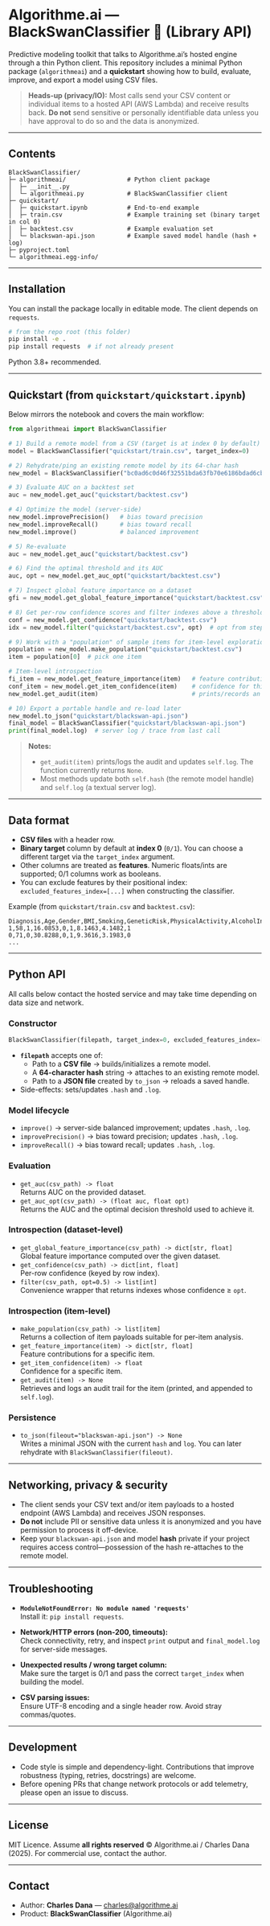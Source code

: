 # Algorithme.ai — BlackSwanClassifier 🦢 (Library API)

Predictive modeling toolkit that talks to Algorithme.ai’s hosted engine through a thin Python client. This repository includes a minimal Python package (`algorithmeai`) and a **quickstart** showing how to build, evaluate, improve, and export a model using CSV files.

> **Heads‑up (privacy/IO):** Most calls send your CSV content or individual items to a hosted API (AWS Lambda) and receive results back. **Do not** send sensitive or personally identifiable data unless you have approval to do so and the data is anonymized.

---

## Contents

```
BlackSwanClassifier/
├─ algorithmeai/                 # Python client package
│  ├─ __init__.py
│  └─ algorithmeai.py            # BlackSwanClassifier client
├─ quickstart/
│  ├─ quickstart.ipynb           # End-to-end example
│  ├─ train.csv                  # Example training set (binary target in col 0)
│  ├─ backtest.csv               # Example evaluation set
│  └─ blackswan-api.json         # Example saved model handle (hash + log)
├─ pyproject.toml
└─ algorithmeai.egg-info/
```

---

## Installation

You can install the package locally in editable mode. The client depends on `requests`.

```bash
# from the repo root (this folder)
pip install -e .
pip install requests  # if not already present
```

Python 3.8+ recommended.

---

## Quickstart (from `quickstart/quickstart.ipynb`)

Below mirrors the notebook and covers the main workflow:

```python
from algorithmeai import BlackSwanClassifier

# 1) Build a remote model from a CSV (target is at index 0 by default)
model = BlackSwanClassifier("quickstart/train.csv", target_index=0)

# 2) Rehydrate/ping an existing remote model by its 64-char hash
new_model = BlackSwanClassifier("bc0ad6c0d46f32551bda63fb70e6186bdad6cb66bd39958d40a99beee4ae5bde")

# 3) Evaluate AUC on a backtest set
auc = new_model.get_auc("quickstart/backtest.csv")

# 4) Optimize the model (server-side)
new_model.improvePrecision()   # bias toward precision
new_model.improveRecall()      # bias toward recall
new_model.improve()            # balanced improvement

# 5) Re-evaluate
auc = new_model.get_auc("quickstart/backtest.csv")

# 6) Find the optimal threshold and its AUC
auc, opt = new_model.get_auc_opt("quickstart/backtest.csv")

# 7) Inspect global feature importance on a dataset
gfi = new_model.get_global_feature_importance("quickstart/backtest.csv")

# 8) Get per-row confidence scores and filter indexes above a threshold
conf = new_model.get_confidence("quickstart/backtest.csv")
idx = new_model.filter("quickstart/backtest.csv", opt)  # opt from step 6

# 9) Work with a "population" of sample items for item-level exploration
population = new_model.make_population("quickstart/backtest.csv")
item = population[0]  # pick one item

# Item-level introspection
fi_item = new_model.get_feature_importance(item)   # feature contributions for this item
conf_item = new_model.get_item_confidence(item)    # confidence for this item
new_model.get_audit(item)                          # prints/records an audit entry (see Notes)

# 10) Export a portable handle and re-load later
new_model.to_json("quickstart/blackswan-api.json")
final_model = BlackSwanClassifier("quickstart/blackswan-api.json")
print(final_model.log)  # server log / trace from last call
```

> **Notes:**
> - `get_audit(item)` prints/logs the audit and updates `self.log`. The function currently returns `None`.
> - Most methods update both `self.hash` (the remote model handle) and `self.log` (a textual server log).

---

## Data format

- **CSV files** with a header row.
- **Binary target** column by default at **index 0** (`0/1`). You can choose a different target via the `target_index` argument.
- Other columns are treated as **features**. Numeric floats/ints are supported; 0/1 columns work as booleans.
- You can exclude features by their positional index: `excluded_features_index=[...]` when constructing the classifier.

Example (from `quickstart/train.csv` and `backtest.csv`):

```
Diagnosis,Age,Gender,BMI,Smoking,GeneticRisk,PhysicalActivity,AlcoholIntake,CancerHistory
1,58,1,16.0853,0,1,8.1463,4.1482,1
0,71,0,30.8288,0,1,9.3616,3.1983,0
...
```

---

## Python API

All calls below contact the hosted service and may take time depending on data size and network.

### Constructor
```python
BlackSwanClassifier(filepath, target_index=0, excluded_features_index=[])
```
- **`filepath`** accepts one of:
  - Path to a **CSV file** → builds/initializes a remote model.
  - A **64-character hash** string → attaches to an existing remote model.
  - Path to a **JSON file** created by `to_json` → reloads a saved handle.
- Side-effects: sets/updates `.hash` and `.log`.

### Model lifecycle
- `improve()` → server-side balanced improvement; updates `.hash`, `.log`.
- `improvePrecision()` → bias toward precision; updates `.hash`, `.log`.
- `improveRecall()` → bias toward recall; updates `.hash`, `.log`.

### Evaluation
- `get_auc(csv_path) -> float`  
  Returns AUC on the provided dataset.
- `get_auc_opt(csv_path) -> (float auc, float opt)`  
  Returns the AUC and the optimal decision threshold used to achieve it.

### Introspection (dataset-level)
- `get_global_feature_importance(csv_path) -> dict[str, float]`  
  Global feature importance computed over the given dataset.
- `get_confidence(csv_path) -> dict[int, float]`  
  Per-row confidence (keyed by row index).
- `filter(csv_path, opt=0.5) -> list[int]`  
  Convenience wrapper that returns indexes whose confidence ≥ `opt`.

### Introspection (item-level)
- `make_population(csv_path) -> list[item]`  
  Returns a collection of item payloads suitable for per-item analysis.
- `get_feature_importance(item) -> dict[str, float]`  
  Feature contributions for a specific item.
- `get_item_confidence(item) -> float`  
  Confidence for a specific item.
- `get_audit(item) -> None`  
  Retrieves and logs an audit trail for the item (printed, and appended to `self.log`).

### Persistence
- `to_json(fileout="blackswan-api.json") -> None`  
  Writes a minimal JSON with the current `hash` and `log`. You can later rehydrate with `BlackSwanClassifier(fileout)`.

---

## Networking, privacy & security

- The client sends your CSV text and/or item payloads to a hosted endpoint (AWS Lambda) and receives JSON responses.
- **Do not** include PII or sensitive data unless it is anonymized and you have permission to process it off-device.
- Keep your `blackswan-api.json` and model **hash** private if your project requires access control—possession of the hash re-attaches to the remote model.

---

## Troubleshooting

- **`ModuleNotFoundError: No module named 'requests'`**  
  Install it: `pip install requests`.

- **Network/HTTP errors (non-200, timeouts):**  
  Check connectivity, retry, and inspect `print` output and `final_model.log` for server-side messages.

- **Unexpected results / wrong target column:**  
  Make sure the target is 0/1 and pass the correct `target_index` when building the model.

- **CSV parsing issues:**  
  Ensure UTF-8 encoding and a single header row. Avoid stray commas/quotes.

---

## Development

- Code style is simple and dependency-light. Contributions that improve robustness (typing, retries, docstrings) are welcome.
- Before opening PRs that change network protocols or add telemetry, please open an issue to discuss.

---

## License

MIT Licence. Assume **all rights reserved** © Algorithme.ai / Charles Dana (2025). For commercial use, contact the author.

---

## Contact

- Author: **Charles Dana** — <charles@algorithme.ai>
- Product: **BlackSwanClassifier** (Algorithme.ai)

